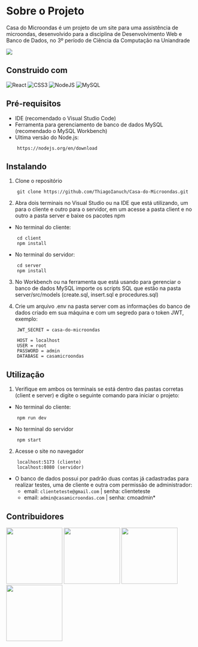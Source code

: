 # Sobre o Projeto

Casa do Microondas é um projeto de um site para uma assistência de microondas, desenvolvido para a disciplina de Desenvolvimento Web e Banco de Dados, no 3º período de Ciência da Computação na Uniandrade

<img src="https://i.imgur.com/4t7H77S.png">

## Construido com

![React](https://img.shields.io/badge/react-%2320232a.svg?style=for-the-badge&logo=react&logoColor=%2361DAFB) ![CSS3](https://img.shields.io/badge/css3-%231572B6.svg?style=for-the-badge&logo=css3&logoColor=white) ![NodeJS](https://img.shields.io/badge/node.js-6DA55F?style=for-the-badge&logo=node.js&logoColor=white) ![MySQL](https://img.shields.io/badge/mysql-4479A1.svg?style=for-the-badge&logo=mysql&logoColor=white)

## Pré-requisitos

- IDE (recomendado o Visual Studio Code)
- Ferramenta para gerenciamento de banco de dados MySQL (recomendado o MySQL Workbench)
- Ultima versão do Node.js:
```
    https://nodejs.org/en/download
```

## Instalando

1. Clone o repositório
```
    git clone https://github.com/ThiagoIanuch/Casa-do-Microondas.git
```

2. Abra dois terminais no Visual Studio ou na IDE que está utilizando, um para o cliente e outro para o servidor, em um acesse a pasta client e no outro a pasta server e baixe os pacotes npm
- No terminal do cliente:
```
    cd client
    npm install
```
- No terminal do servidor:
```
    cd server
    npm install
```
3. No Workbench ou na ferramenta que está usando para gerenciar o banco de dados MySQL importe os scripts SQL que estão na pasta server/src/models (create.sql, insert.sql e procedures.sql)

4. Crie um arquivo .env na pasta server com as informações do banco de dados criado em sua máquina e com um segredo para o token JWT, exemplo:
```
    JWT_SECRET = casa-do-microondas
    
    HOST = localhost
    USER = root
    PASSWORD = admin
    DATABASE = casamicroondas
```

## Utilização
1. Verifique em ambos os terminais se está dentro das pastas corretas (client e server) e digite o seguinte comando para iniciar o projeto:
- No terminal do cliente:
```
    npm run dev
```
- No terminal do servidor
```
    npm start
```

2. Acesse o site no navegador
```
    localhost:5173 (cliente)
    localhost:8080 (servidor)
```
- O banco de dados possui por padrão duas contas já cadastradas para realizar testes, uma de cliente e outra com permissão de administrador:
    - email: `clienteteste@gmail.com` | senha: clienteteste 
    - email: `admin@casamicroondas.com` | senha: cmoadmin*


## Contribuidores
<a href="https://github.com/ThiagoIanuch"><img src="https://github.com/ThiagoIanuch.png" width="150px"></a> <a href="https://github.com/Henrique-Barbieri"><img src="https://github.com/Henrique-Barbieri.png" width="150px"></a> <a href="https://github.com/GabrielDBarbieri"><img src="https://github.com/GabrielDBarbieri.png" width="150px"></a> <a href="https://github.com/le-leodasilva"><img src="https://github.com/le-leodasilva.png" width="150px"></a>
